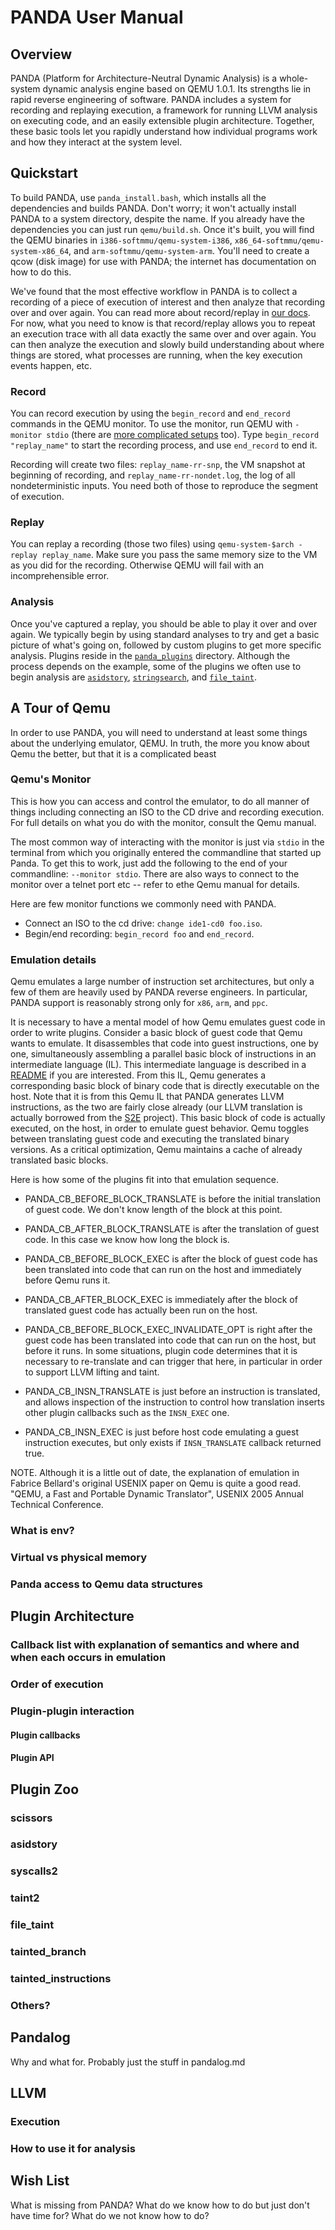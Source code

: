 # PANDA User Manual

## Overview

PANDA (Platform for Architecture-Neutral Dynamic Analysis) is a whole-system
dynamic analysis engine based on QEMU 1.0.1. Its strengths lie in rapid reverse
engineering of software. PANDA includes a system for recording and replaying
execution, a framework for running LLVM analysis on executing code, and an
easily extensible plugin architecture. Together, these basic tools let you
rapidly understand how individual programs work and how they interact at the
system level.

## Quickstart

To build PANDA, use `panda_install.bash`, which installs all the dependencies
and builds PANDA. Don't worry; it won't actually install PANDA to a system
directory, despite the name. If you already have the dependencies you can just
run `qemu/build.sh`. Once it's built, you will find the QEMU binaries in
`i386-softmmu/qemu-system-i386`, `x86_64-softmmu/qemu-system-x86_64`, and
`arm-softmmu/qemu-system-arm`. You'll need to create a qcow (disk image) for use
with PANDA; the internet has documentation on how to do this.

We've found that the most effective workflow in PANDA is to collect a recording
of a piece of execution of interest and then analyze that recording over and
over again. You can read more about record/replay in [our
docs](record_replay.md). For now, what you need to know is that record/replay
allows you to repeat an execution trace with all data exactly the same over and
over again. You can then analyze the execution and slowly build understanding
about where things are stored, what processes are running, when the key
execution events happen, etc.

### Record

You can record execution by using the `begin_record` and `end_record` commands
in the QEMU monitor. To use the monitor, run QEMU with `-monitor stdio` (there
are [more complicated setups](https://en.wikibooks.org/wiki/QEMU/Monitor)
too). Type `begin_record "replay_name"` to start the recording process, and use
`end_record` to end it.

Recording will create two files: `replay_name-rr-snp`, the VM snapshot at
beginning of recording, and `replay_name-rr-nondet.log`, the log of all
nondeterministic inputs. You need both of those to reproduce the segment of
execution.

### Replay

You can replay a recording (those two files) using `qemu-system-$arch -replay
replay_name`. Make sure you pass the same memory size to the VM as you did for
the recording. Otherwise QEMU will fail with an incomprehensible error.

### Analysis

Once you've captured a replay, you should be able to play it over and over
again. We typically begin by using standard analyses to try and get a basic
picture of what's going on, followed by custom plugins to get more specific
analysis. Plugins reside in the [`panda_plugins`](../qemu/panda_plugins)
directory. Although the process depends on the example, some of the plugins we
often use to begin analysis are [`asidstory`](../qemu/panda_plugins/asidstory),
[`stringsearch`](../qemu/panda_plugins/stringsearch), and
[`file_taint`](../qemu/panda_plugins/file_taint).

## A Tour of Qemu

In order to use PANDA, you will need to understand at least some things about
the underlying emulator, QEMU.  In truth, the more you know about Qemu the
better, but that it is a complicated beast

### Qemu's Monitor

This is how you can access and control the emulator, to do all manner of things
including connecting an ISO to the CD drive and recording execution.  For full
details on what you do with the monitor, consult the Qemu manual.

The most common way of interacting with the monitor is just via `stdio` in the
terminal from which you originally entered the commandline that started up
Panda.  To get this to work, just add the following to the end of your
commandline: `--monitor stdio`.  There are also ways to connect to the monitor
over a telnet port etc -- refer to ethe Qemu manual for details.

Here are few monitor functions we commonly need with PANDA.

* Connect an ISO to the cd drive: `change ide1-cd0 foo.iso`.
* Begin/end recording: `begin_record foo` and `end_record`.

### Emulation details

Qemu emulates a large number of instruction set architectures, but only a few of
them are heavily used by PANDA reverse engineers.  In particular, PANDA support
is reasonably strong only for `x86`, `arm`, and `ppc`.

It is necessary to have a mental model of how Qemu emulates guest code in order
to write plugins.  Consider a basic block of guest code that Qemu wants to
emulate.  It disassembles that code into guest instructions, one by one,
simultaneously assembling a parallel basic block of instructions in an
intermediate language (IL).  This intermediate language is described in a
[README](https://github.com/moyix/panda/blob/master/qemu/tcg/README) if you are
interested.  From this IL, Qemu generates a corresponding basic block of binary
code that is directly executable on the host.  Note that it is from this Qemu IL
that PANDA generates LLVM instructions, as the two are fairly close already (our
LLVM translation is actually borrowed from the [S2E](http://s2e.epfl.ch/)
project). This basic block of code is actually executed, on the host, in order
to emulate guest behavior. Qemu toggles between translating guest code and
executing the translated binary versions. As a critical optimization, Qemu
maintains a cache of already translated basic blocks.

Here is how some of the plugins fit into that emulation sequence.

* PANDA_CB_BEFORE_BLOCK_TRANSLATE is before the initial translation of guest
  code. We don't know length of the block at this point.

* PANDA_CB_AFTER_BLOCK_TRANSLATE is after the translation of guest code. In this
  case we know how long the block is.

* PANDA_CB_BEFORE_BLOCK_EXEC is after the block of guest code has been
  translated into code that can run on the host and immediately before Qemu runs
  it.

* PANDA_CB_AFTER_BLOCK_EXEC is immediately after the block of translated guest
  code has actually been run on the host.

* PANDA_CB_BEFORE_BLOCK_EXEC_INVALIDATE_OPT is right after the guest code has
  been translated into code that can run on the host, but before it runs.  In
  some situations, plugin code determines that it is necessary to re-translate
  and can trigger that here, in particular in order to support LLVM lifting and
  taint.

* PANDA_CB_INSN_TRANSLATE is just before an instruction is translated, and
  allows inspection of the instruction to control how translation inserts other
  plugin callbacks such as the `INSN_EXEC` one.

* PANDA_CB_INSN_EXEC is just before host code emulating a guest instruction
  executes, but only exists if `INSN_TRANSLATE` callback returned true.

NOTE. Although it is a little out of date, the explanation of emulation in
Fabrice Bellard's original USENIX paper on Qemu is quite a good read.  "QEMU, a
Fast and Portable Dynamic Translator", USENIX 2005 Annual Technical Conference.

### What is env?

### Virtual vs physical memory

### Panda access to Qemu data structures


## Plugin Architecture
    
### Callback list with explanation of semantics and where and when each occurs in emulation

### Order of execution

### Plugin-plugin interaction

#### Plugin callbacks

#### Plugin API


## Plugin Zoo

### scissors

### asidstory

### syscalls2

### taint2

### file\_taint

### tainted\_branch

### tainted\_instructions

### Others?    

    
## Pandalog

Why and what for.  Probably just the stuff in pandalog.md
    
    
## LLVM
        
### Execution

### How to use it for analysis


## Wish List

What is missing from PANDA?  What do we know how to do but just don't have time for?  What do we not know how to do?
